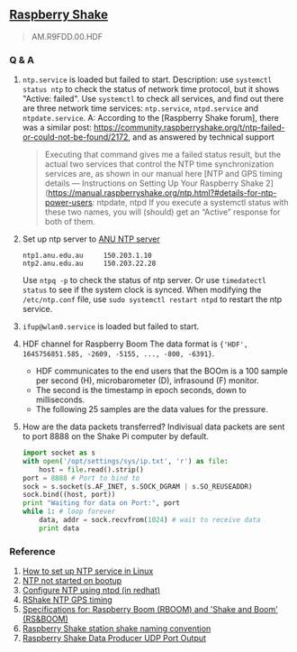## [Raspberry Shake](https://raspberryshake.org/)

> AM.R9FDD.00.HDF

### Q & A

1.  `ntp.service` is loaded but failed to start.
    Description: use `systemctl status ntp` to check the status of network time protocol, but it shows "Active: failed". Use `systemctl` to check all services, and find out there are three network time services: `ntp.service`, `ntpd.service` and `ntpdate.service`.
    A: According to the [Raspberry Shake forum], there was a similar post: https://community.raspberryshake.org/t/ntp-failed-or-could-not-be-found/2172, and as answered by technical support

    > Executing that command gives me a failed status result, but the actual two services that control the NTP time synchronization services are, as shown in our manual here [NTP and GPS timing details — Instructions on Setting Up Your Raspberry Shake 2](https://manual.raspberryshake.org/ntp.html?#details-for-ntp-power-users: ntpdate, ntpd
    > If you execute a systemctl status with these two names, you will (should) get an “Active” response for both of them.

2.  Set up ntp server to [ANU NTP server](https://services.anu.edu.au/information-technology/infrastructure/domain-name-service/anu-ntp-time-servers)

    ```
    ntp1.anu.edu.au 	150.203.1.10
    ntp2.anu.edu.au 	150.203.22.28
    ```

    Use `ntpq -p` to check the status of ntp server.
    Or use `timedatectl status` to see if the system clock is synced.
    When modifying the `/etc/ntp.conf` file, use `sudo systemctl restart ntpd` to restart the ntp service.

3.  `ifup@wlan0.service` is loaded but failed to start.

4.  HDF channel for Raspberry Boom
    The data format is `{'HDF', 1645756851.585, -2609, -5155, ..., -800, -6391}`.

    - HDF communicates to the end users that the BOOm is a 100 sample per second (H), microbarometer (D), infrasound (F) monitor.
    - The second is the timestamp in epoch seconds, down to milliseconds.
    - The following 25 samples are the data values for the pressure.

5.  How are the data packets transferred?
    Indivisual data packets are sent to port 8888 on the Shake Pi computer by default.
    ```python
    import socket as s
    with open('/opt/settings/sys/ip.txt', 'r') as file:
        host = file.read().strip()
    port = 8888 # Port to bind to
    sock = s.socket(s.AF_INET, s.SOCK_DGRAM | s.SO_REUSEADDR)
    sock.bind((host, port))
    print "Waiting for data on Port:", port
    while 1: # loop forever
        data, addr = sock.recvfrom(1024) # wait to receive data
        print data
    ```

### Reference

1. [How to set up NTP service in Linux](https://timetoolsltd.com/ntp/how-to-install-and-configure-ntp-on-linux/)
2. [NTP not started on bootup](https://askubuntu.com/questions/954768/ntp-service-not-getting-started-on-bootup)
3. [Configure NTP using ntpd (in redhat)](https://access.redhat.com/documentation/en-us/red_hat_enterprise_linux/7/html/system_administrators_guide/ch-configuring_ntp_using_ntpd)
4. [RShake NTP GPS timing](https://manual.raspberryshake.org/ntp.html?#ntp-and-gps-timing-details)
5. [Specifications for: Raspberry Boom (RBOOM) and 'Shake and Boom'
   (RS&BOOM)](https://manual.raspberryshake.org/_downloads/SpecificationsforBoom_SnB.pdf)
6. [Raspberry Shake station shake naming convention](https://manual.raspberryshake.org/stationNamingConvention.html)
7. [Raspberry Shake Data Producer UDP Port Output](https://manual.raspberryshake.org/udp.html)
